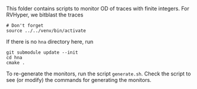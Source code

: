 This folder contains scripts to monitor OD of traces with finite integers.
For RVHyper, we bitblast the traces


```
# Don't forget
source ../../venv/bin/activate
```

If there is no `hna` directory here, run

```
git submodule update --init
cd hna
cmake .
```

To re-generate the monitors, run the script `generate.sh`.
Check the script to see (or modify) the commands for generating the monitors.
